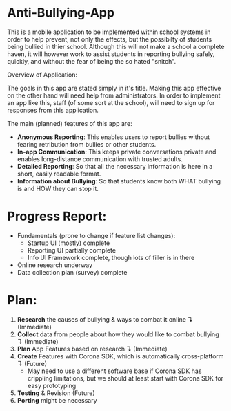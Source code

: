 # Anti-Bullying-App


This is a mobile application to be implemented within school systems in order to help prevent, not only the effects, but the possibilty of students being bullied in thier school. Although this will not make a school a complete haven, it will however work to assist students in reporting bullying safely, quickly, and without the fear of being the so hated "snitch".

Overview of Application:

The goals in this app are stated simply in it's title. Making this app effective on the other hand will need help from administrators. In order to implement an app like this, staff (of some sort at the school), will need to sign up for responses from this application.

The main (planned) features of this app are:
- **Anonymous Reporting**: This enables users to report bullies without fearing retribution from bullies or other students.
- **In-app Communication**: This keeps private conversations private and enables long-distance communication with trusted adults.
- **Detailed Reporting**: So that all the necessary information is here in a short, easily readable format.
- **Information about Bullying**: So that students know both WHAT bullying is and HOW they can stop it.

# Progress Report:
- Fundamentals (prone to change if feature list changes):
  - Startup UI (mostly) complete
  - Reporting UI partially complete
  - Info UI Framework complete, though lots of filler is in there
- Online research underway
- Data collection plan (survey) complete

# Plan:
1. **Research** the causes of bullying & ways to combat it online ↴ (Immediate)
2. **Collect** data from people about how they would like to combat bullying ↴ (Immediate)
3. **Plan** App Features based on research ↴ (Immediate)
4. **Create** Features with Corona SDK, which is automatically cross-platform ↴ (Future)
    - May need to use a different software base if Corona SDK has crippling limitations, but we should at least start with Corona SDK for easy prototyping
5. **Testing** & Revision (Future)
6. **Porting** might be necessary

